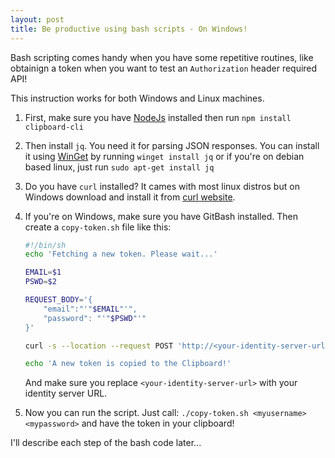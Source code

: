 ```yaml
---
layout: post
title: Be productive using bash scripts - On Windows!
---
```


Bash scripting comes handy when you have some repetitive routines, like obtainign a token when you want to test an `Authorization` header required API!

This instruction works for both Windows and Linux machines.

1. First, make sure you have [NodeJs](https://nodejs.org/en/download/) installed then run `npm install clipboard-cli`
2. Then install `jq`. You need it for parsing JSON responses. You can install it using [WinGet](https://github.com/microsoft/winget-cli) by running `winget install jq` or if you're on debian based linux, just run `sudo apt-get install jq`
4. Do you have `curl` installed? It cames with most linux distros but on Windows download and install it from [curl website](https://curl.se/windows/).
3. If you're on Windows, make sure you have GitBash installed. Then create a `copy-token.sh` file like this:

    ```sh
    #!/bin/sh
    echo 'Fetching a new token. Please wait...'

    EMAIL=$1
    PSWD=$2

    REQUEST_BODY='{
        "email":"'"$EMAIL"'",
        "password": "'"$PSWD"'"
    }'

    curl -s --location --request POST 'http://<your-identity-server-url>/api/v1/account/token' --header 'Content-Type: application/json' --data-raw "$REQUEST_BODY" | jq -j .result.access_token | awk '{print "Bearer "$1}' | clipboard

    echo 'A new token is copied to the Clipboard!'
    ```
    And make sure you replace `<your-identity-server-url>` with your identity server URL.

4. Now you can run the script. Just call: `./copy-token.sh <myusername> <mypassword>` and have the token in your clipboard!

I'll describe each step of the bash code later...